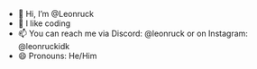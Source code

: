 - 👋 Hi, I’m @Leonruck
- 👀 I like coding
- 📫 You can reach me via Discord: @leonruck or on Instagram: @leonruckidk
- 😄 Pronouns: He/Him


<!---
Leonruck/Leonruck is a ✨ special ✨ repository because its `README.md` (this file) appears on your GitHub profile.
You can click the Preview link to take a look at your changes.
--->

